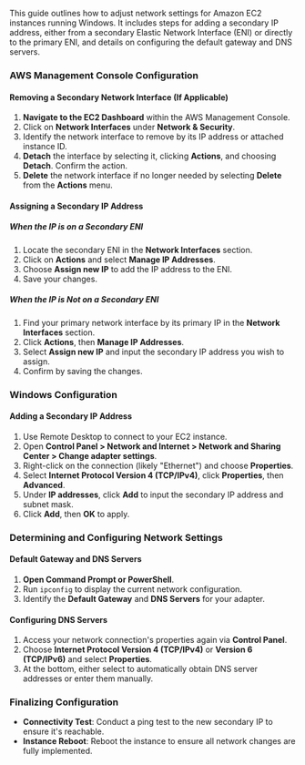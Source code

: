 This guide outlines how to adjust network settings for Amazon EC2 instances running Windows. It includes steps for adding a secondary IP address, either from a secondary Elastic Network Interface (ENI) or directly to the primary ENI, and details on configuring the default gateway and DNS servers.

### AWS Management Console Configuration

#### Removing a Secondary Network Interface (If Applicable)

1. **Navigate to the EC2 Dashboard** within the AWS Management Console.
2. Click on **Network Interfaces** under **Network & Security**.
3. Identify the network interface to remove by its IP address or attached instance ID.
4. **Detach** the interface by selecting it, clicking **Actions**, and choosing **Detach**. Confirm the action.
5. **Delete** the network interface if no longer needed by selecting **Delete** from the **Actions** menu.

#### Assigning a Secondary IP Address

##### When the IP is on a Secondary ENI

1. Locate the secondary ENI in the **Network Interfaces** section.
2. Click on **Actions** and select **Manage IP Addresses**.
3. Choose **Assign new IP** to add the IP address to the ENI.
4. Save your changes.

##### When the IP is Not on a Secondary ENI

1. Find your primary network interface by its primary IP in the **Network Interfaces** section.
2. Click **Actions**, then **Manage IP Addresses**.
3. Select **Assign new IP** and input the secondary IP address you wish to assign.
4. Confirm by saving the changes.

### Windows Configuration

#### Adding a Secondary IP Address

1. Use Remote Desktop to connect to your EC2 instance.
2. Open **Control Panel > Network and Internet > Network and Sharing Center > Change adapter settings**.
3. Right-click on the connection (likely "Ethernet") and choose **Properties**.
4. Select **Internet Protocol Version 4 (TCP/IPv4)**, click **Properties**, then **Advanced**.
5. Under **IP addresses**, click **Add** to input the secondary IP address and subnet mask.
6. Click **Add**, then **OK** to apply.

### Determining and Configuring Network Settings

#### Default Gateway and DNS Servers

1. **Open Command Prompt or PowerShell**.
2. Run `ipconfig` to display the current network configuration.
3. Identify the **Default Gateway** and **DNS Servers** for your adapter.

#### Configuring DNS Servers

1. Access your network connection's properties again via **Control Panel**.
2. Choose **Internet Protocol Version 4 (TCP/IPv4)** or **Version 6 (TCP/IPv6)** and select **Properties**.
3. At the bottom, either select to automatically obtain DNS server addresses or enter them manually.

### Finalizing Configuration

- **Connectivity Test**: Conduct a ping test to the new secondary IP to ensure it's reachable.
- **Instance Reboot**: Reboot the instance to ensure all network changes are fully implemented.